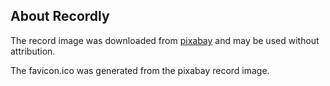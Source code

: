 ## About Recordly

The record image was downloaded from [pixabay](https://pixabay.com/en/record-retro-music-vintage-504759/) and may be used without attribution.

The favicon.ico was generated from the pixabay record image.

